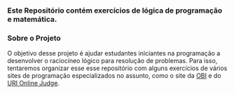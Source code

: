 ### Este Repositório contém exercícios de lógica de programação e matemática. 

### Sobre o Projeto
O objetivo desse projeto é ajudar estudantes iniciantes na programação a desenvolver o raciocíneo lógico para resolução de problemas. Para isso, tentaremos organizar esse esse repositório com alguns exercícios de vários sites de programação especializados no assunto, como o site da [OBI](https://olimpiada.ic.unicamp.br/)  e do [URI Online Judge](https://www.beecrowd.com.br/judge/pt/categories). 